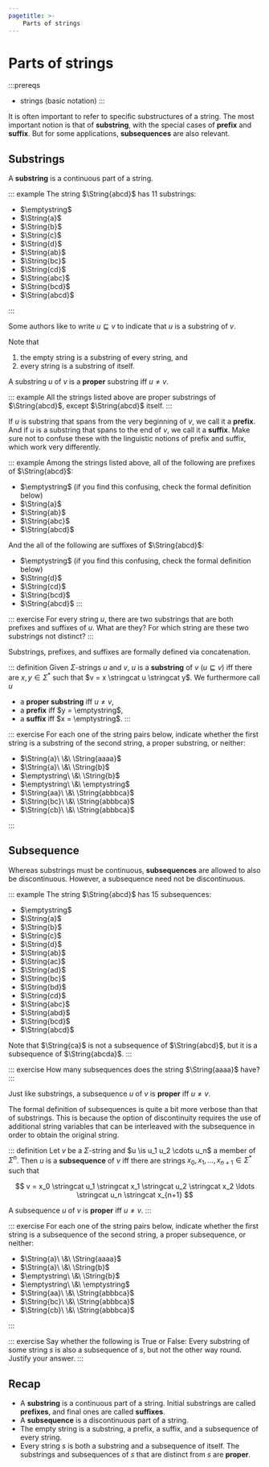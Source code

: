 ```yaml
---
pagetitle: >-
    Parts of strings
---
```


# Parts of strings

:::prereqs
- strings (basic notation)
:::

It is often important to refer to specific substructures of a string.
The most important notion is that of **substring**, with the special cases of **prefix** and **suffix**.
But for some applications, **subsequences** are also relevant.

## Substrings

A **substring** is a continuous part of a string.

::: example
The string $\String{abcd}$ has 11 substrings:

- $\emptystring$
- $\String{a}$
- $\String{b}$
- $\String{c}$
- $\String{d}$
- $\String{ab}$
- $\String{bc}$
- $\String{cd}$
- $\String{abc}$
- $\String{bcd}$
- $\String{abcd}$

:::

Some authors like to write $u \sqsubseteq v$ to indicate that $u$ is a substring of $v$.

Note that

1. the empty string is a substring of every string, and
2. every string is a substring of itself.

A substring $u$ of $v$ is a **proper** substring iff $u \neq v$.

::: example
All the strings listed above are proper substrings of $\String{abcd}$, except $\String{abcd}$ itself.
:::

If $u$ is substring that spans from the very beginning of $v$, we call it a **prefix**.
And if $u$ is a substring that spans to the end of $v$, we call it a **suffix**.
Make sure not to confuse these with the linguistic notions of prefix and suffix, which work very differently.

::: example
Among the strings listed above, all of the following are prefixes of $\String{abcd}$:

- $\emptystring$ (if you find this confusing, check the formal definition below)
- $\String{a}$
- $\String{ab}$
- $\String{abc}$
- $\String{abcd}$

And the all of the following are suffixes of $\String{abcd}$:

- $\emptystring$ (if you find this confusing, check the formal definition below)
- $\String{d}$
- $\String{cd}$
- $\String{bcd}$
- $\String{abcd}$
:::

::: exercise
For every string $u$, there are two substrings that are both prefixes and suffixes of $u$.
What are they?
For which string are these two substrings not distinct?
:::

Substrings, prefixes, and suffixes are formally defined via concatenation.

::: definition
Given $\Sigma$-strings $u$ and $v$, $u$ is a **substring** of $v$ ($u \sqsubseteq v$) iff there are $x, y \in \Sigma^*$ such that $v = x \stringcat u \stringcat y$.
We furthermore call $u$

- a **proper substring** iff $u \neq v$,
- a **prefix** iff $y = \emptystring$,
- a **suffix** iff $x = \emptystring$.
:::

::: exercise
For each one of the string pairs below, indicate whether the first string is a substring of the second string, a proper substring, or neither:

- $\String{a}\ \&\ \String{aaaa}$
- $\String{a}\ \&\ \String{b}$
- $\emptystring\ \&\ \String{b}$
- $\emptystring\ \&\ \emptystring$
- $\String{aa}\ \&\ \String{abbbca}$
- $\String{bc}\ \&\ \String{abbbca}$
- $\String{cb}\ \&\ \String{abbbca}$

:::

## Subsequence

Whereas substrings must be continuous, **subsequences** are allowed to also be discontinuous.
However, a subsequence need not be discontinuous.

::: example
The string $\String{abcd}$ has 15 subsequences:

- $\emptystring$
- $\String{a}$
- $\String{b}$
- $\String{c}$
- $\String{d}$
- $\String{ab}$
- $\String{ac}$
- $\String{ad}$
- $\String{bc}$
- $\String{bd}$
- $\String{cd}$
- $\String{abc}$
- $\String{abd}$
- $\String{bcd}$
- $\String{abcd}$

Note that $\String{ca}$ is not a subsequence of $\String{abcd}$, but it is a subsequence of $\String{abcda}$.
:::

::: exercise
How many subsequences does the string $\String{aaaa}$ have?
:::

Just like substrings, a subsequence $u$ of $v$ is **proper** iff $u \neq v$.

The formal definition of subsequences is quite a bit more verbose than that of substrings.
This is because the option of discontinuity requires the use of additional string variables that can be interleaved with the subsequence in order to obtain the original string.

::: definition
Let $v$ be a $\Sigma$-string and $u \is u_1 u_2 \cdots u_n$ a member of $\Sigma^n$.
Then $u$ is a **subsequence** of $v$ iff there are strings $x_0, x_1, \ldots, x_{n+1} \in \Sigma^*$ such that

$$
v = x_0 \stringcat u_1 \stringcat x_1 \stringcat u_2 \stringcat x_2 \ldots \stringcat u_n \stringcat x_{n+1}
$$

A subsequence $u$ of $v$ is **proper** iff $u \neq v$.
:::

::: exercise
For each one of the string pairs below, indicate whether the first string is a subsequence of the second string, a proper subsequence, or neither:

- $\String{a}\ \&\ \String{aaaa}$
- $\String{a}\ \&\ \String{b}$
- $\emptystring\ \&\ \String{b}$
- $\emptystring\ \&\ \emptystring$
- $\String{aa}\ \&\ \String{abbbca}$
- $\String{bc}\ \&\ \String{abbbca}$
- $\String{cb}\ \&\ \String{abbbca}$

:::

::: exercise
Say whether the following is True or False:
Every substring of some string $s$ is also a subsequence of $s$, but not the other way round.
Justify your answer.
:::

## Recap

- A **substring** is a continuous part of a string.
  Initial substrings are called **prefixes**, and final ones are called **suffixes**.
- A **subsequence** is a discontinuous part of a string.
- The empty string is a substring, a prefix, a suffix, and a subsequence of every string.
- Every string *s* is both a substring and a subsequence of itself.
  The substrings and subsequences of *s* that are distinct from *s* are **proper**.
